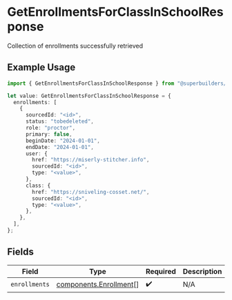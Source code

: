 # GetEnrollmentsForClassInSchoolResponse

Collection of enrollments successfully retrieved

## Example Usage

```typescript
import { GetEnrollmentsForClassInSchoolResponse } from "@superbuilders/oneroster/models/operations";

let value: GetEnrollmentsForClassInSchoolResponse = {
  enrollments: [
    {
      sourcedId: "<id>",
      status: "tobedeleted",
      role: "proctor",
      primary: false,
      beginDate: "2024-01-01",
      endDate: "2024-01-01",
      user: {
        href: "https://miserly-stitcher.info",
        sourcedId: "<id>",
        type: "<value>",
      },
      class: {
        href: "https://sniveling-cosset.net/",
        sourcedId: "<id>",
        type: "<value>",
      },
    },
  ],
};
```

## Fields

| Field                                                            | Type                                                             | Required                                                         | Description                                                      |
| ---------------------------------------------------------------- | ---------------------------------------------------------------- | ---------------------------------------------------------------- | ---------------------------------------------------------------- |
| `enrollments`                                                    | [components.Enrollment](../../models/components/enrollment.md)[] | :heavy_check_mark:                                               | N/A                                                              |